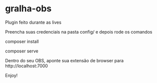 # gralha-obs

Plugin feito durante as lives

Preencha suas credenciais na pasta config/ e depois rode os comandos

composer install

composer serve

Dentro do seu OBS, aponte sua extensão de browser para http://localhost:7000

Enjoy!
